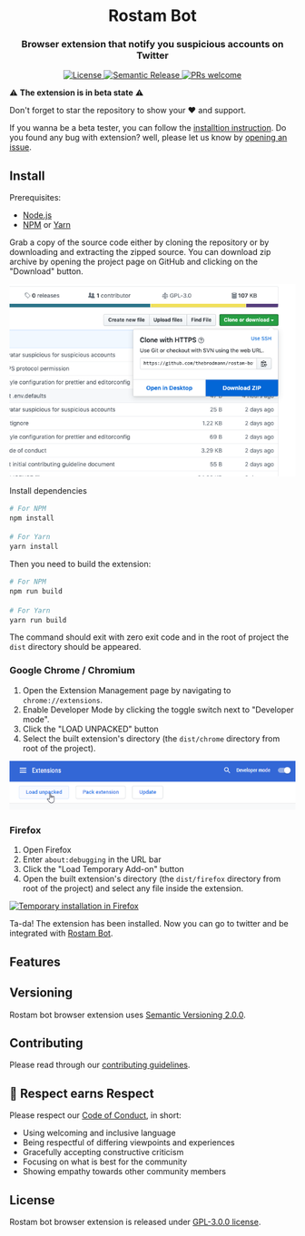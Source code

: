 <h1 align="center">Rostam Bot</h1>

<h3 align="center">Browser extension that notify you suspicious accounts on Twitter</h3>

<p align="center">
  <a href="LICENSE">
    <img alt="License" src="https://img.shields.io/npm/l/deox.svg?logo=License&style=flat-square">
  </a>
  <a href="https://github.com/semantic-release/semantic-release">
    <img alt="Semantic Release" src="https://img.shields.io/badge/%F0%9F%93%A6%F0%9F%9A%80-semantic--release-e10079.svg?style=flat-square">
  </a>
  <a href="CONTRIBUTING.md">
    <img alt="PRs welcome" src="https://img.shields.io/badge/PRs-welcome-green.svg?style=flat-square">
  </a>
</p>

⚠️ **The extension is in beta state** ⚠️

Don't forget to star the repository to show your ❤️ and support.

If you wanna be a beta tester, you can follow the [installtion instruction](#install).
Do you found any bug with extension? well, please let us know by [opening an issue](https://github.com/thebrodmann/rostam-bot-extension/issues).

## Install

Prerequisites:

- [Node.js](https://nodejs.org/)
- [NPM](https://www.npmjs.com/) or [Yarn](https://yarnpkg.com/)

Grab a copy of the source code either by cloning the repository or by downloading and extracting the zipped source. You can download zip archive by opening the project page on GitHub and clicking on the "Download" button.

![GitHub download ZIP](media/github-download-zip.png)

Install dependencies

```bash
# For NPM
npm install

# For Yarn
yarn install
```

Then you need to build the extension:

```bash
# For NPM
npm run build

# For Yarn
yarn run build
```

The command should exit with zero exit code and in the root of project the `dist` directory should be appeared.

### Google Chrome / Chromium

1. Open the Extension Management page by navigating to `chrome://extensions`.
2. Enable Developer Mode by clicking the toggle switch next to "Developer mode".
3. Click the "LOAD UNPACKED" button
4. Select the built extension's directory (the `dist/chrome` directory from root of the project).

![Chrome extensions page](media/chrome-extensions-page.png)

### Firefox

1. Open Firefox
2. Enter `about:debugging` in the URL bar
3. Click the "Load Temporary Add-on" button
4. Open the built extension's directory (the `dist/firefox` directory from root of the project) and select any file inside the extension.

[![Temporary installation in Firefox](http://img.youtube.com/vi/cer9EUKegG4/0.jpg)](http://www.youtube.com/watch?v=cer9EUKegG4)

Ta-da! The extension has been installed. Now you can go to twitter and be integrated with [Rostam Bot](rostambot.com).

## Features

## Versioning

Rostam bot browser extension uses [Semantic Versioning 2.0.0](https://semver.org/).

## Contributing

Please read through our [contributing guidelines](CONTRIBUTING.md).

## 👏 Respect earns Respect

Please respect our [Code of Conduct](CODE_OF_CONDUCT.md), in short:

- Using welcoming and inclusive language
- Being respectful of differing viewpoints and experiences
- Gracefully accepting constructive criticism
- Focusing on what is best for the community
- Showing empathy towards other community members

## License

Rostam bot browser extension is released under [GPL-3.0.0 license](LICENSE).

